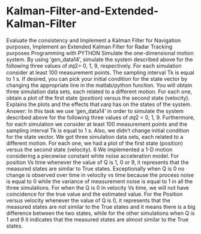 # Kalman-Filter-and-Extended-Kalman-Filter
Evaluate the consistency and Implement a Kalman Filter for Navigation purposes, Implement an Extended Kalman Filter for Radar Tracking purposes Programming with PYTHON
Simulate the one-dimensional motion system. By using ‘gen_data14’, simulate the system described above for the following three values of 𝜎𝑞2= 0, 1, 9, respectively. For each simulation consider at least 100 measurement points. The sampling interval Tk is equal to 1 s.
If desired, you can pick your initial condition for the state vector by changing the appropriate line in the matlab/python function.
You will obtain three simulation data sets, each related to a different motion. For each one, obtain a plot of the first state (position) versus the second state (velocity). Explains the plots and the effects that 𝑣𝑎𝑟𝑞 has on the states of the system.
Answer:
In this task we use ‘gen_data14’ in order to simulate the system described above for the following three values of 𝜎𝑞2 = 0, 1, 9. Furthermore, for each simulation we consider at least 100 measurement points and the sampling interval Tk is equal to 1 s. Also, we didn’t change initial condition for the state vector. We got three simulation data sets, each related to a different motion. For each one, we had a plot of the first state (position) versus the second state (velocity).
6
We implemented a 1-D motion considering a piecewise constant white noise acceleration model. For position Vs time whenever the value of Q is 1, 0 or 9, it represents that the measured states are similar to True states.
Exceptionally when Q is 0 no change is observed over time in velocity vs time because the process noise is equal to 0 while the variance of measurement noise is equal to 1 in all the three simulations. For when the Q is 0 in velocity Vs time, we will not have coincidence for the true value and the estimated value.
For the Position versus velocity whenever the value of Q is 0, it represents that the measured states are not similar to the True states and it means there is a big difference between the two states, while for the other simulations when Q is 1 and 9 it indicates that the measured states are almost similar to the True states.

